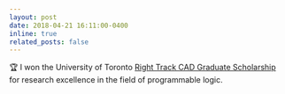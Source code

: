 ```yaml
---
layout: post
date: 2018-04-21 16:11:00-0400
inline: true
related_posts: false
---
```


:trophy: I won the University of Toronto [Right Track CAD Graduate Scholarship](https://www.ece.utoronto.ca/graduates/financial-support/scholarships/) for research excellence in the field of programmable logic.
